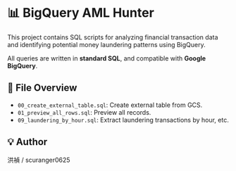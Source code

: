 # 📊 BigQuery AML Hunter

This project contains SQL scripts for analyzing financial transaction data and identifying potential money laundering patterns using BigQuery.

All queries are written in **standard SQL**, and compatible with **Google BigQuery**.

## 📁 File Overview

- `00_create_external_table.sql`: Create external table from GCS.
- `01_preview_all_rows.sql`: Preview all records.
- `09_laundering_by_hour.sql`: Extract laundering transactions by hour, etc.

## 💡 Author

洪禎 / scuranger0625
